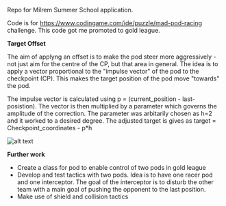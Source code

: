 Repo for Milrem Summer School application.

Code is for https://www.codingame.com/ide/puzzle/mad-pod-racing challenge. This code got me promoted to gold league.

**Target Offset**

The aim of applyng an offset is to make the pod steer more aggressively - not just aim for the centre of the CP, but that area in general. The idea is to apply a vector proportional to the "impulse vector" of the pod to the checkpoint (CP). This makes the target position of the pod move "towards" the pod.

The impulse vector is calculated using p = (current_position - last-posistion). The vector is then multiplied by a parameter which governs the amplitude of the correction. The parameter was arbitarily chosen as h=2 and it worked to a desired degree. The adjusted target is gives as target = Checkpoint_coordinates - p*h

![alt text]([http://url/to/img.png](https://github.com/kuubikus/Pod_Racing/blob/main/for_readme.jpg))

**Further work**
- Create a class for pod to enable control of two pods in gold league
- Develop and test tactics with two pods. Idea is to have one racer pod and one interceptor. The goal of the interceptor is to disturb the other team with a main goal of pushing the opponent to the last position.
- Make use of shield and collision tactics
